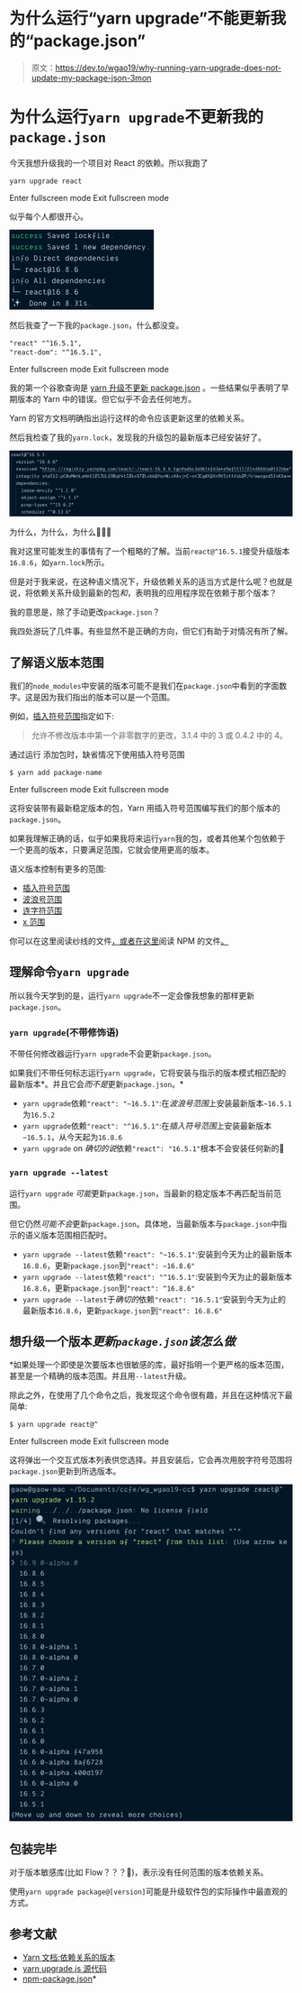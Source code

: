 # 为什么运行“yarn upgrade”不能更新我的“package.json”

> 原文：<https://dev.to/wgao19/why-running-yarn-upgrade-does-not-update-my-package-json-3mon>

# 为什么运行`yarn upgrade`不更新我的`package.json`

今天我想升级我的一个项目对 React 的依赖。所以我跑了

```
yarn upgrade react 
```

Enter fullscreen mode Exit fullscreen mode

似乎每个人都很开心。

[![](img/7d6e6b7a2d87629af6d0f75d073df202.png)](https://res.cloudinary.com/practicaldev/image/fetch/s--8O91YPfI--/c_limit%2Cf_auto%2Cfl_progressive%2Cq_auto%2Cw_880/https://i.imgur.com/tlJH8KR.png)

然后我查了一下我的`package.json`，什么都没变。

```
"react" "^16.5.1",
"react-dom": "^16.5.1", 
```

Enter fullscreen mode Exit fullscreen mode

我的第一个谷歌查询是 [yarn 升级不更新 package.json](https://www.google.com/search?q=yarn+upgrade+does+not+update+package.json) 。一些结果似乎表明了早期版本的 Yarn 中的错误。但它似乎不会去任何地方。

Yarn 的官方文档明确指出运行这样的命令应该更新这里的依赖关系。

然后我检查了我的`yarn.lock`，发现我的升级包的最新版本已经安装好了。

[![](img/94eb5bbfa198c1501b275d9b43023a53.png)](https://res.cloudinary.com/practicaldev/image/fetch/s--Tqb612yw--/c_limit%2Cf_auto%2Cfl_progressive%2Cq_auto%2Cw_880/https://i.imgur.com/ekEn1dG.png)

为什么，为什么，为什么🤷🏻‍♀️

我对这里可能发生的事情有了一个粗略的了解。当前`react@^16.5.1`接受升级版本`16.8.6`，如`yarn.lock`所示。

但是对于我来说，在这种语义情况下，升级依赖关系的适当方式是什么呢？也就是说，将依赖关系升级到最新的包*和*，表明我的应用程序现在依赖于那个版本？

我的意思是，除了手动更改`package.json`？

我四处游玩了几件事。有些显然不是正确的方向，但它们有助于对情况有所了解。

## 了解语义版本范围

我们的`node_modules`中安装的版本可能不是我们在`package.json`中看到的字面数字。这是因为我们指出的版本可以是一个范围。

例如，[插入符号范围](https://yarnpkg.com/en/docs/dependency-versions#toc-caret-ranges)指定如下:

> 允许不修改版本中第一个非零数字的更改，3.1.4 中的 3 或 0.4.2 中的 4。

通过运行
添加包时，缺省情况下使用插入符号范围

```
$ yarn add package-name 
```

Enter fullscreen mode Exit fullscreen mode

这将安装带有最新稳定版本的包，Yarn 用插入符号范围编写我们的那个版本的`package.json`。

如果我理解正确的话，似乎如果我将来运行`yarn`我的包，或者其他某个包依赖于一个更高的版本，只要满足范围，它就会使用更高的版本。

语义版本控制有更多的范围:

*   [插入符号范围](https://yarnpkg.com/en/docs/dependency-versions#toc-caret-ranges)
*   [波浪号范围](https://yarnpkg.com/en/docs/dependency-versions#toc-tilde-ranges)
*   [连字符范围](https://yarnpkg.com/en/docs/dependency-versions#toc-hyphen-ranges)
*   [x 范围](https://yarnpkg.com/en/docs/dependency-versions#toc-x-ranges)

你可以在这里阅读纱线的文件[，或者在这里](https://yarnpkg.com/en/docs/dependency-versions)阅读 NPM 的文件[。](https://docs.npmjs.com/files/package.json#dependencies)

## 理解命令`yarn upgrade`

所以我今天学到的是，运行`yarn upgrade`不一定会像我想象的那样更新`package.json`。

### `yarn upgrade`(不带修饰语)

不带任何修改器运行`yarn upgrade`不会更新`package.json`。

如果我们不带任何标志运行`yarn upgrade`，它将安装与指示的版本模式相匹配的最新版本*。并且它会*而不是*更新`package.json`。*

*   `yarn upgrade`依赖`"react": "~16.5.1"`:在*波浪号范围*上安装最新版本`~16.5.1`为`16.5.2`
*   `yarn upgrade`依赖`"react": "^16.5.1"`:在*插入符号范围*上安装最新版本`~16.5.1`，从今天起为`16.8.6`
*   `yarn upgrade` on *确切的说*依赖`"react": "16.5.1"`根本不会安装任何新的🧐

### `yarn upgrade --latest`

运行`yarn upgrade` *可能*更新`package.json`，当最新的稳定版本不再匹配当前范围。

但它仍然*可能不会*更新`package.json`。具体地，当最新版本与`package.json`中指示的语义版本范围相匹配时。

*   `yarn upgrade --latest`依赖`"react": "~16.5.1"`:安装到今天为止的最新版本`16.8.6`，更新`package.json`到`"react": ~16.8.6"`
*   `yarn upgrade --latest`依赖`"react": "^16.5.1"`:安装到今天为止的最新版本`16.8.6`，更新`package.json`到`"react": ^16.8.6"`
*   `yarn upgrade --latest`于*确切的*依赖`"react": "16.5.1"`安装到今天为止的最新版本`16.8.6`，更新`package.json`到`"react": 16.8.6"`

## 想升级一个版本*更新`package.json`该怎么做*

 *如果处理一个即使是次要版本也很敏感的库，最好指明一个更严格的版本范围，甚至是一个精确的版本范围。并且用`--latest`升级。

除此之外，在使用了几个命令之后，我发现这个命令很有趣，并且在这种情况下最简单:

```
$ yarn upgrade react@^ 
```

Enter fullscreen mode Exit fullscreen mode

这将弹出一个交互式版本列表供您选择。并且安装后，它会再次用脱字符号范围将`package.json`更新到所选版本。

[![](img/817b41c2e15c89e3669c1951b555306e.png)](https://res.cloudinary.com/practicaldev/image/fetch/s--ZjuoTUCP--/c_limit%2Cf_auto%2Cfl_progressive%2Cq_auto%2Cw_880/https://i.imgur.com/v1kub69.png)

## 包装完毕

对于版本敏感库(比如 Flow？？？🙈)，表示没有任何范围的版本依赖关系。

使用`yarn upgrade package@[version]`可能是升级软件包的实际操作中最直观的方式。

## 参考文献

*   [Yarn 文档:依赖关系的版本](https://yarnpkg.com/en/docs/dependency-versions)
*   [yarn upgrade.js 源代码](https://github.com/yarnpkg/yarn/blob/82d5891f3726abf275c9753b97bdcc54e85637f3/src/cli/commands/upgrade.js)
*   [npm-package.json](https://docs.npmjs.com/files/package.json)*